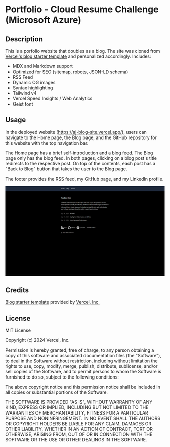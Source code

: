 # Portfolio - Cloud Resume Challenge (Microsoft Azure)

## Description

This is a porfolio website that doubles as a blog. The site was cloned from [Vercel's blog starter template](https://vercel.com/templates/next.js/portfolio-starter-kit) and personalized accordingly. Includes:

- MDX and Markdown support
- Optimized for SEO (sitemap, robots, JSON-LD schema)
- RSS Feed
- Dynamic OG images
- Syntax highlighting
- Tailwind v4
- Vercel Speed Insights / Web Analytics
- Geist font

## Usage

In the deployed website (<https://aj-blog-site.vercel.app/>), users can navigate to the Home page, the Blog page, and the GitHub repository for this website with the top navigation bar.

The Home page has a brief self-introduction and a blog feed. The Blog page only has the blog feed. In both pages, clicking on a blog post's title redirects to the respective post. On top of the contents, each post has a "Back to Blog" button that takes the user to the Blog page.

The footer provides the RSS feed, my GitHub page, and my LinkedIn profile.

![Portfolio Home Page](public/images/website_home_page.png)

## Credits

[Blog starter template](https://github.com/vercel/examples/tree/main/solutions/blog) provided by [Vercel, Inc.](https://vercel.com/home)

## License

MIT License

Copyright (c) 2024 Vercel, Inc.

Permission is hereby granted, free of charge, to any person obtaining a copy
of this software and associated documentation files (the "Software"), to deal
in the Software without restriction, including without limitation the rights
to use, copy, modify, merge, publish, distribute, sublicense, and/or sell
copies of the Software, and to permit persons to whom the Software is
furnished to do so, subject to the following conditions:

The above copyright notice and this permission notice shall be included in all
copies or substantial portions of the Software.

THE SOFTWARE IS PROVIDED "AS IS", WITHOUT WARRANTY OF ANY KIND, EXPRESS OR
IMPLIED, INCLUDING BUT NOT LIMITED TO THE WARRANTIES OF MERCHANTABILITY,
FITNESS FOR A PARTICULAR PURPOSE AND NONINFRINGEMENT. IN NO EVENT SHALL THE
AUTHORS OR COPYRIGHT HOLDERS BE LIABLE FOR ANY CLAIM, DAMAGES OR OTHER
LIABILITY, WHETHER IN AN ACTION OF CONTRACT, TORT OR OTHERWISE, ARISING FROM,
OUT OF OR IN CONNECTION WITH THE SOFTWARE OR THE USE OR OTHER DEALINGS IN THE
SOFTWARE.
